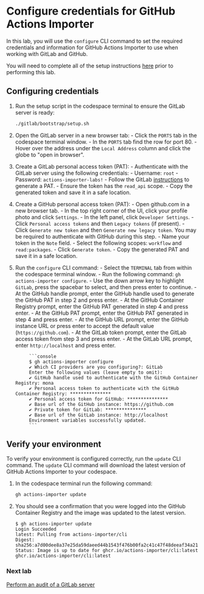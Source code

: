 # Configure credentials for GitHub Actions Importer

In this lab, you will use the `configure` CLI command to set the required credentials and information for GitHub Actions Importer to use when working with GitLab and GitHub.

You will need to complete all of the setup instructions [here](./readme.md#configure-your-codespace) prior to performing this lab.

## Configuring credentials

1. Run the setup script in the codespace terminal to ensure the GitLab server is ready:

    ```bash
    ./gitlab/bootstrap/setup.sh
    ```

2. Open the GitLab server in a new browser tab:
        - Click the `PORTS` tab in the codespace terminal window.
        - In the `PORTS` tab find the row for port 80.
        - Hover over the address under the `Local Address` column and click the globe to "open in browser".

3. Create a GitLab personal access token (PAT):
        - Authenticate with the GitLab server using the following credentials:
            - Username: `root`
            - Password: `actions-importer-labs!`
        - Follow the GitLab [instructions](https://docs.gitlab.com/ee/user/profile/personal_access_tokens.html#create-a-personal-access-token) to generate a PAT.
            - Ensure the token has the `read_api` scope.
        - Copy the generated token and save it in a safe location.

4. Create a GitHub personal access token (PAT):
        - Open github.com in a new browser tab.
        - In the top right corner of the UI, click your profile photo and click `Settings`.
        - In the left panel, click `Developer Settings`.
        - Click `Personal access tokens` and then `Legacy tokens` (if present).
        - Click `Generate new token` and then `Generate new legacy token`. You may be required to authenticate with GitHub during this step.
        - Name your token in the `Note` field.
        - Select the following scopes: `workflow` and `read:packages`.
        - Click `Generate token`.
        - Copy the generated PAT and save it in a safe location.

5. Run the `configure` CLI command:
        - Select the `TERMINAL` tab from within the codespace terminal window.
        - Run the following command: `gh actions-importer configure`.
        - Use the down arrow key to highlight `GitLab`, press the spacebar to select, and then press enter to continue.
        - At the GitHub handle prompt, enter the GitHub handle used to generate the GitHub PAT in step 2 and press enter.
        - At the GitHub Container Registry prompt, enter the GitHub PAT generated in step 4 and press enter.
        - At the GitHub PAT prompt, enter the GitHub PAT generated in step 4 and press enter.
        - At the GitHub URL prompt, enter the GitHub instance URL or press enter to accept the default value (`https://github.com`).
        - At the GitLab token prompt, enter the GitLab access token from step 3 and press enter.
        - At the GitLab URL prompt, enter `http://localhost` and press enter.

            ```console
            $ gh actions-importer configure
            ✔ Which CI providers are you configuring?: GitLab
            Enter the following values (leave empty to omit):
            ✔ GitHub handle used to authenticate with the GitHub Container Registry: mona
            ✔ Personal access token to authenticate with the GitHub Container Registry: ***************
            ✔ Personal access token for GitHub: ***************
            ✔ Base url of the GitHub instance: https://github.com
            ✔ Private token for GitLab: ***************
            ✔ Base url of the GitLab instance: http://localhost
            Environment variables successfully updated.
            ```

## Verify your environment

To verify your environment is configured correctly, run the `update` CLI command. The `update` CLI command will download the latest version of GitHub Actions Importer to your codespace.

1. In the codespace terminal run the following command:

   ```bash
   gh actions-importer update
   ```

2. You should see a confirmation that you were logged into the GitHub Container Registry and the image was updated to the latest version.

   ```console
   $ gh actions-importer update
   Login Succeeded
   latest: Pulling from actions-importer/cli
   Digest: sha256:a7d00dee8a37e25da59daeed44b1543f476b00fa2c41c47f48deeaf34a215bbb
   Status: Image is up to date for ghcr.io/actions-importer/cli:latest
   ghcr.io/actions-importer/cli:latest
   ```

### Next lab

[Perform an audit of a GitLab server](./2-audit.md)
